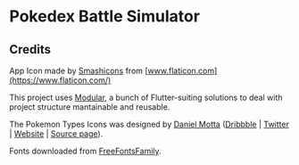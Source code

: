 # Pokedex Battle Simulator

## Credits
App Icon made by [Smashicons](https://www.flaticon.com/authors/smashicons) from [www.flaticon.com](https://www.flaticon.com/)

This project uses [Modular](https://pub.dev/packages/flutter_modular), a bunch of Flutter-suiting solutions to deal with project structure mantainable and reusable.

The Pokemon Types Icons was designed by [Daniel Motta](https://www.sketchappsources.com/contributor/danielmotta) ([Dribbble](http://www.dribbble.com/DanielMots) |  [Twitter](https://twitter.com/DanielMots2) |  [Website](https://www.behance.net/daniel_mot4574) | [Source page](https://dribbble.com/shots/4862612-Pokedex-iOS-app)).

Fonts downloaded from [FreeFontsFamily](https://freefontsfamily.com/tt-norms-font-family-free/).
